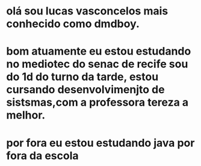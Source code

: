 # olá sou lucas vasconcelos mais conhecido como dmdboy.
# bom atuamente eu estou estudando no mediotec do senac de recife sou do 1d do turno da tarde, estou cursando desenvolvimenjto de sistsmas,com a professora tereza a melhor.
# por fora eu estou estudando java por fora da escola 
